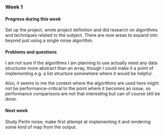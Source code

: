 ### Week 1

#### Progress during this week
Set up the project, wrote project definition and did research on algorithms and techniques related to the subject. There are now areas to expand into beyond just using a single noise algorithm. 

#### Problems and questions
I am not sure if the algorithms I am planning to use actually need any data structures more abstract than an array, though I could make it a point of implementing e.g. a list structure somewhere where it would be helpful.

Also, it seems to me the context where the algorithms are used here might not be performance-critical to the point where it becomes an issue, so performance comparisons are not that interesting but can of course still be done.

#### Next week
Study Perlin noise, make first attempt at implementing it and rendering some kind of map from the output.